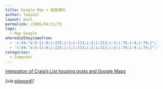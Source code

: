 ```yaml
---
title: Google Map + 租屋資料
author: TaopaiC
layout: post
permalink: /2005/04/11/75
tags:
  - Map Google
wheredidtheycomefrom:
  - 's:54:"a:5:{i:0;i:225;i:1;i:111;i:2;i:213;i:3;i:76;i:4;i:74;}";'
  - 's:54:"a:5:{i:0;i:225;i:1;i:111;i:2;i:213;i:3;i:76;i:4;i:74;}";'
categories:
  - Computer
---
```

[integration of Craig’s List housing posts and Google Maps][1]

*[via [plaxoed!][2]]*

 [1]: http://paulrademacher.com/housing/
 [2]: http://blog.plaxoed.com/?p=48